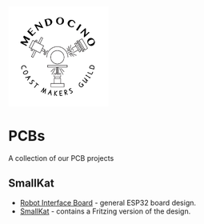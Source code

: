 ![Mendocino Coast Makers Guild](https://raw.githubusercontent.com/mendomakers/mendomakers.github.io/master/images/MCMG_200x200.png)

# PCBs
A collection of our PCB projects
## SmallKat
- [Robot Interface Board](https://github.com/mendomakers/RobotInterfaceBoard) - general ESP32 board design.
- [SmallKat](https://github.com/mendomakers/PCBs/tree/master/SmallKat) - contains a Fritzing version of the design.
